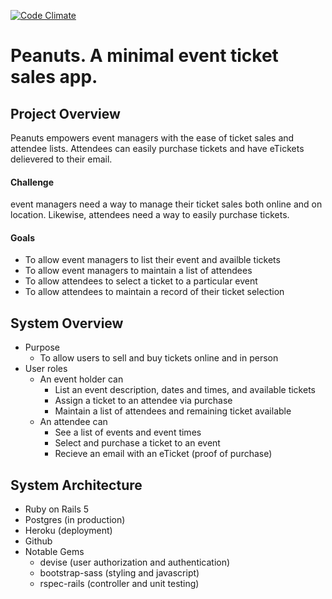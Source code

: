 [![Code Climate](https://codeclimate.com/github/Thomascountz/peanuts/badges/gpa.svg)](https://codeclimate.com/github/Thomascountz/peanuts)
# Peanuts. A minimal event ticket sales app.

## Project Overview
Peanuts empowers event managers with the ease of ticket sales and attendee lists. Attendees can easily purchase tickets and have eTickets delievered to their email. 

#### Challenge 
event managers need a way to manage their ticket sales both online and on location. Likewise, attendees need a way to easily purchase tickets.

#### Goals
- To allow event managers to list their event and availble tickets
- To allow event managers to maintain a list of attendees 
- To allow attendees to select a ticket to a particular event
- To allow attendees to maintain a record of their ticket selection

## System Overview

- Purpose
  - To allow users to sell and buy tickets online and in person
- User roles
  - An event holder can
    - List an event description, dates and times, and available tickets
    - Assign a ticket to an attendee via purchase
    - Maintain a list of attendees and remaining ticket available
  - An attendee can
    - See a list of events and event times
    - Select and purchase a ticket to an event 
    - Recieve an email with an eTicket (proof of purchase)

## System Architecture

- Ruby on Rails 5
- Postgres (in production)
- Heroku (deployment)
- Github 
- Notable Gems
  - devise (user authorization and authentication)
  - bootstrap-sass (styling and javascript)
  - rspec-rails (controller and unit testing)
